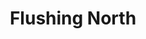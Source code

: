 ---
slug: acp-flushing-north
title: Flushing North
address: 140-15 Sanford Ave
state: New York
stateAbbreviation: NY
city: Flushing
postal: 11355
url: (https://www.radnet.com/lhr-acpny/locations/acp-flushing-north)
htmlHead:    null
body:    null
appointmentUrl: (https://www.radnet.com/lenox-hill-radiology/for-patients/request-appointment)
walkInTitle: Walk-In Hours
walkInDetails: Mon - Fri | 8:00 am - 4:00 pm
places:
- {
    name: "Lenox Hill Radiology | Flushing North",
    longitude: -73.814000000000,
    latitude: 40.760670000000,
}
---